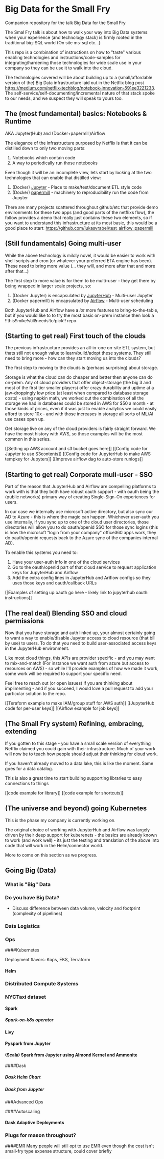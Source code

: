 # Big Data for the Small Fry
Companion repository for the talk Big Data for the Small Fry

The Smal Fry talk is about how to walk your way into Big Data systems when your experience (and technology stack) is firmly rooted in the traditional big-SQL world (On site ms-sql etc...)

This repo is a combination of instructions on how to "taste" various enabling technologies and instructions/code-samples for integrating/hardening those technologies for wide scale use in your company so they can be use it to walk into the cloud.

The technologies covered will be about building up to a (small/affordable version of the) Big Data infrastructure laid out in the Netflix blog post https://medium.com/netflix-techblog/notebook-innovation-591ee3221233.  The self-service/self-documenting/incremental nature of that stack spoke to our needs, and we suspect they will speak to yours too.

## The (most fundamental) basics: Notebooks & Runtime
AKA Jupyter(Hub) and (Docker+papermill)Airflow

The elegance of the infrastructure purposed by Netflix is that it can be distilled down to only two moving parts:

1. Notebooks which contain code
1. A way to periodically run those notebooks

Even though it will be an incomplete view, lets start by looking at the two technologies that can enable that distilled view:

1. (Docker) [Jupyter](https://github.com/jupyter/jupyter) - Place to make/test/document ETL style code 
1. (Docker) [papermill](https://github.com/nteract/papermill) - machinery to reproducibility run the code from Jupyter

There are many projects scattered throughout github/etc that provide demo environments for these two apps (and good parts of the netflixs flow), the follow provides a demo that really just contains these two elements, so if you want to understand this infrastructure at its most basic, this would be a good place to start:  https://github.com/lukasvrabel/test_airflow_papermill

## (Still fundamentals) Going multi-user
While the above technology is mildly novel, it would be easier to work with shell scripts and cron (or whatever your preferred ETA engine has been). These need to bring more value (... they will, and more after that and more after that...)

The first step to more value is for them to be multi-user - they get there by being wrapped in larger scale projects, so:

1. (Docker Jupyter) is encapsulated by [JupyterHub](https://github.com/jupyterhub/jupyterhub) - Multi-user Jupyter
2. (Docker papermill) is encapsulated by [Airflow](https://github.com/apache/airflow) - Multi-user scheduling

Both JupyterHub and Airflow have a _lot_ more features to bring-to-the-table, but if you would like to to try the most basic on-prem instance then look a !!this!!mike!still!needs!to!pick!! repo

## (Starting to get real) First touch of the clouds
The previous infrastructure provides an all-in-one on-site ETL system, but thats still not enough value to learn/build/adopt these systems.  They still need to bring more - how can they start moving us into the clouds?

The first step to moving to the clouds is (perhaps surprising) about storage.

Storage is what the cloud can do cheaper and better then anyone can do on-prem.  Any of cloud providers that offer object-storage (the big 3 and most of the first tier smaller players) offer crazy durability and uptime at a jaw-droppingly low price (at least when compared to database storage costs) - using napkin math, we worked out the combination of all the storage we had in databases could be stored in AWS for $50 a month - at those kinds of prices, even if it was just to enable analytics we could easily afford to store 10x - and with those increases in storage all sorts of ML/AI use cases open up.

Get storage live on any of the cloud providers is fairly straight forward.  We have the most history with AWS, so those examples will be the most common in this series.

[[Setting up AWS account and s3 bucket goes here]]
[[Config code for Jupyter to use S3contents]]
[[Config code for JupyterHub to make AWS tempkey for Jupyters]]
[[Improve airflow dag to auto-store runlogs]]
## (Starting to get real) Corporate muli-user - SSO
Part of the reason that JupyterHub and Airflow are compelling platforms to work with is that they both have robust oauth support - with oauth being the (public networks) primary way of creating Single-Sign-On experiences for users.

In our case we internally use microsoft active directory, but also sync our AD to Azure - this is where the magic can happen.  Whichever user-auth you use internally, if you sync up to one of the cloud user directories, those directories will allow you to do oauth/openid SSO for those sync logins (this is how the microsoft "login from your company" office360 apps work, they do oauth/openid requests back to the Azure sync of the companies internal AD).

To enable this systems you need to:

1. Have your user-auth info in one of the cloud services
1. Go to the oauth/openid part of that cloud service to request application keys for JupyterHub and Airflow
1. Add the extra config lines in JupyterHub and Ariflow configs so they uses those keys and oauth/callback URLs

[[Examples of setting up oauth go here - likely link to jupyterhub oauth instructions]]

## (The real deal) Blending SSO and cloud permissions
Now that you have storage and auth linked up, your almost certainly going to want a way to enable/disable Jupyter access to cloud resource (that bill by use) to users.   To do that you need to build user-associated access keys in the JupyterHub environment.

Like most cloud things, this APIs are provider specific - and you may want to mix-and-match (For instance we want auth from azure but access to resources on AWS) - so while I'll provide examples of how we made it work, some work will be required to support your specific need.

Feel free to reach out (or open issues) if you are thinking about implimenting - and if you succeed, I would love a pull request to add your particular solution to the repo.

[[Teraform example to make IAM/group stuff for AWS auth]]
[[JupyterHub code for per-user keys]]
[[Airflow example for job keys]]

## (The Small Fry system) Refining, embracing, extending
If you gotten to this stage - you have a small scale version of everything Netflix claimed you could gain with their infrastructure.   Much of your work will now be to teach how people should adjust their thinking for cloud work.

If you haven't already moved to a data lake, this is like the moment.  Same goes for a data catalog.

This is also a great time to start building supporting libraries to easy connections to things

[[code example for library]]
[[code example for shortcuts]]


## (The universe and beyond) going Kubernetes 
This is the phase my company is currently working on.

The original choice of working with JupyterHub and Airflow was largely driven by their deep support for kuberenets - the basics are already known to work (and work well) - its just the testing and translation of the above into code that will work in the Helm/connector world.

More to come on this section as we progress.

## Going Big (Data)

### What is "Big" Data
### Do you have Big Data?
-  Discuss difference between data volume, velocity and footprint (complexity of pipelines)
### Data Logistics

### Ops

####Kubernetes

Deployment flavors: Kops, EKS, Terraform

#### Helm

### Distributed Compute Systems

### NYCTaxi dataset

#### Spark

##### Spark-on-k8s operator
####  Livy 

#### Pyspark from Jupyter
#### (Scala) Spark from Jupyter using Almond Kernel and Ammonite

####Dask

##### Dask Helm Chart
##### Dask from Jupyter

###Advanced Ops

####Autoscaling
#### Dask Adaptive Deployments


### Plugs for mason throughout?

####EMR
Many people will still opt to use EMR even though the cost isn't small-fry type expense structure, could cover briefly

